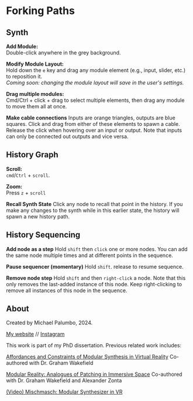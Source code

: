 # Forking Paths

## Synth 

**Add Module:**  
Double-click anywhere in the grey background.

**Modify Module Layout:**  
Hold down the `e` key and drag any module element (e.g., input, slider, etc.) to reposition it.  
*Coming soon: changing the module layout will save in the user's settings.*

**Drag multiple modules:**  
Cmd/Ctrl + click + drag to select multiple elements, then drag any module to move them all at once.

**Make cable connections**
Inputs are orange triangles, outputs are blue squares. Click and drag from either of these elements to spawn a cable. Release the click when hovering over an input or output. Note that inputs can only be connected out outputs and vice versa. 

## History Graph

**Scroll:**  
`cmd`/`Ctrl` + `scroll`.

**Zoom:**  
Press `z` + `scroll`

**Recall Synth State**
Click any node to recall that point in the history. If you make any changes to the synth while in this earlier state, the history will spawn a new history path.

## History Sequencing

**Add node as a step**
Hold `shift` then `click` one or more nodes. You can add the same node multiple times and at different points in the sequence. 

**Pause sequencer (momentary)**
Hold `shift`. release to resume sequence. 

**Remove node step**
Hold `shift` and then `right-click` a node. Note that this only removes the last-added instance of this node. Keep right-clicking to remove all instances of this node in the sequence. 


## About

Created by Michael Palumbo, 2024. 

[My website](www.palumbomichael.com) // [Instagram](https://instagram.com/michaelpalumbo_)

This work is part of my PhD dissertation. Previous related work includes:

[Affordances and Constraints of Modular Synthesis in Virtual Reality](https://alicelab.world/msvr/) Co-authored with Dr. Graham Wakefield

[Modular Reality: Analogues of Patching in Immersive Space](https://scholar.google.ca/citations?view_op=view_citation&hl=en&user=iKEglLIAAAAJ&citation_for_view=iKEglLIAAAAJ:d1gkVwhDpl0C) Co-authored with Dr. Graham Wakefield and Alexander Zonta

[(Video) Mischmasch: Modular Synthesizer in VR](https://www.youtube.com/watch?v=kq_0cVode9g)